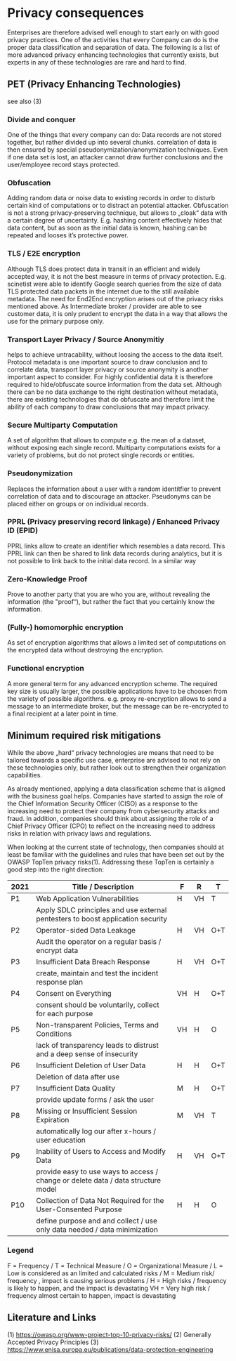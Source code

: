 # Privacy consequences

Enterprises are therefore advised well enough to start early on with good privacy practices. One of the activities that every
Company can do is the proper data classification and separation of data. The following is a list of more advanced privacy
enhancing technologies that currently exists, but experts in any of these technologies are rare and hard to find.

## PET (Privacy Enhancing Technologies)

see also (3) 

### Divide and conquer
One of the things that every company can do: Data records are not stored together, but rather divided up into several chunks. 
correlation of data is then ensured by special pseudonymization/anonymization techniques. Even if one data set is lost, an
attacker cannot draw further conclusions and the user/employee record stays protected.

### Obfuscation
Adding random data or noise data to existing records in order to disturb certain kind of computations or to distract an potential
attacker. Obfuscation is not a strong privacy-preserving technique, but allows to „cloak“ data with a certain degree of uncertainty.
E.g. hashing content effectively hides that data content, but as soon as the initial data is known, hashing can be repeated and looses
it’s protective power.

### TLS / E2E encryption
Although TLS does protect data in transit in an efficient and widely accepted way, it is not the best measure in terms of 
privacy protection. E.g. scinetist were able to identify Google search queries from the size of data TLS protected data packets
in the internet due to the still available metadata. The need for End2End encryption arises out of the privacy risks mentioned above.
As Intermediate broker / provider are able to see customer data, it is only prudent to encrypt the data in a way that allows
the use for the primary purpose only.

### Transport Layer Privacy / Source Anonymitiy
helps to achieve untracability, without loosing the access to the data itself. Protocol metadata is one important source to draw 
conclusion and to correlate data, transport layer privacy or source anonymity is another important aspect to consider. For highly 
confidential data it is therefore required to hide/obfuscate source information from the data set. Although there can be no data 
exchange to the right destination without metadata, there are existing technologies that do obfuscate and therefore limit the 
ability of each company to draw conclusions that may impact privacy. 

### Secure Multiparty Computation
A set of algorithm that allows to compute e.g. the mean of a dataset, without exposing each single record. Multiparty computations 
exists for a variety of problems, but do not protect single records or entities.

### Pseudonymization
Replaces the information about a user with a random identitfier to prevent correlation of data and to discourage an attacker. 
Pseudonyms can be placed either on groups or on individual records.

### PPRL (Privacy preserving record linkage) / Enhanced Privacy ID (EPID)
PPRL links allow to create an identifier which resembles a data record. This PPRL link can then be shared to link data records
during analytics, but it is not possible to link back to the initial data record. In a similar way 

### Zero-Knowledge Proof
Prove to another party that you are who you are, without revealing the information (the "proof“), but rather the fact that you certainly know the information.

### (Fully-) homomorphic encryption
As set of encryption algorithms that allows a limited set of computations on the encrypted data without destroying the encryption.

### Functional encryption 
A more general term for any advanced encryption scheme. The required key size is usually larger, the possible applications
have to be choosen from the variety of possible algorithms. e.g. proxy re-encryption allows to send a message to an intermediate
broker, but the message can be re-encrypted to a final recipient at a later point in time.



## Minimum required risk mitigations

While the above „hard“ privacy technologies are means that need to be tailored towards a specific use case, enterprise are 
advised to not rely on these technologies only, but rather look out to strengthen their organization capabilities. 

As already mentioned, applying a data classification scheme that is aligned with the business goal helps. Companies have started to
assign the role of the Chief Information Security Officer (CISO) as a response to the increasing need to protect their company from
cybersecurity attacks and fraud. In addition, companies should think about assigning the role of a Chief Privacy Officer (CPO) 
to reflect on the increasing need to address risks in relation with privacy laws and regulations.

When looking at the current state of technology, then companies should at least be familiar with the guidelines and rules that have been set 
out by the OWASP TopTen privacy risks(1). Addressing these TopTen is certainly a good step into the right direction:


| 2021	  | Title / Description                              | F   | R   | T
| ------- |  ----------------------------------------------- | --- | --- | --- 
| P1      | Web Application Vulnerabilities 				 | H   | VH  | T
|         | Apply SDLC principles and use external pentesters to boost application security |   |   |
| P2      | Operator-sided Data Leakage                      | H   |  VH   | O+T
|         | Audit the operator on a regular basis / encrypt data |   |   |
| P3      | Insufficient Data Breach Response                | H  | VH | O+T
|         | create, maintain and test the incident response plan |   |   |
| P4      | Consent on Everything                            | VH | H  | O+T
|         | consent should be voluntarily, collect for each purpose |   |   |
| P5      | Non-transparent Policies, Terms and Conditions   | VH  |  H   |  O
|         | lack of transparency leads to distrust and a deep sense of insecurity | | |
| P6      | Insufficient Deletion of User Data               | H | H | O+T
|         | Deletion of data after use                       |   |   |
| P7      | Insufficient Data Quality			             | M | H | 	O+T
|         | provide update forms / ask the user              |   |   |
| P8      | Missing or Insufficient Session Expiration       | M | VH | T
|         | automatically log our after x-hours / user education |   |   |
| P9      | Inability of Users to Access and Modify Data     | H | VH | O+T
|         | provide easy to use ways to access / change or delete data / data structure model |   |   |
| P10     | Collection of Data Not Required for the User-Consented Purpose | H | H | O
|         | define purpose and and collect / use only data needed / data minimization |   |   |


### Legend
F = Frequency /
T = Technical Measure /
O = Organizational Measure /
L = Low is considered as an limited and calculated risks /
M = Medium risk/ frequency , impact is causing serious problems /
H = High risks / frequency is likely to happen, and the impact is devastating 
VH = Very high risk / frequency almost certain to happen, impact is devastating

## Literature and Links

(1) https://owasp.org/www-project-top-10-privacy-risks/
(2) Generally Accepted Privacy Principles
(3) https://www.enisa.europa.eu/publications/data-protection-engineering